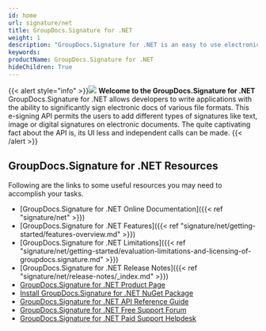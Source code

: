 ```yaml
---
id: home
url: signature/net
title: GroupDocs.Signature for .NET
weight: 1
description: "GroupDocs.Signature for .NET is an easy to use electronic signature API designed for C#/.NET applications"
keywords: 
productName: GroupDocs.Signature for .NET
hideChildren: True
---
```

{{< alert style="info" >}}![](signature/net/images/home.png) **Welcome to the GroupDocs.Signature for .NET**  
GroupDocs.Signature for .NET allows developers to write applications with the ability to significantly sign electronic docs of various file formats. This e-signing API permits the users to add different types of signatures like text, image or digital signatures on electronic documents. The quite captivating fact about the API is, its UI less and independent calls can be made. 
{{< /alert >}}

## GroupDocs.Signature for .NET Resources

Following are the links to some useful resources you may need to accomplish your tasks.

* [GroupDocs.Signature for .NET Online Documentation]({{< ref "signature/net" >}})
* [GroupDocs.Signature for .NET Features]({{< ref "signature/net/getting-started/features-overview.md" >}})
* [GroupDocs.Signature for .NET Limitations]({{< ref "signature/net/getting-started/evaluation-limitations-and-licensing-of-groupdocs.signature.md" >}})
* [GroupDocs.Signature for .NET Release Notes]({{< ref "signature/net/release-notes/_index.md" >}})
* [GroupDocs.Signature for .NET Product Page](https://products.groupdocs.com/signature/net)
* [Install GroupDocs.Signature for .NET NuGet Package](https://www.nuget.org/packages/GroupDocs.Signature/)
* [GroupDocs.Signature for .NET API Reference Guide](https://apireference.groupdocs.com/net/signature)
* [GroupDocs.Signature for .NET Free Support Forum](https://forum.groupdocs.com/c/signature)
* [GroupDocs.Signature for .NET Paid Support Helpdesk](https://helpdesk.groupdocs.com/)
